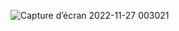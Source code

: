 ![Capture d’écran 2022-11-27 003021](https://user-images.githubusercontent.com/116494217/204112638-118b80fd-c566-4b3b-afac-19ff5225c7c2.png)
